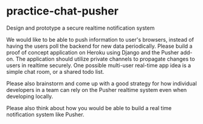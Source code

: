 # practice-chat-pusher

Design and prototype a secure realtime notification system

We would like to be able to push information to user's browsers, instead of having the users poll the backend for new data periodically. Please build a proof of concept application on Heroku using Django and the Pusher add-on. The application should utilize private channels to propagate changes to users in realtime securely. One possible multi-user real-time app idea is a simple chat room, or a shared todo list.

Please also brainstorm and come up with a good strategy for how individual developers in a team can rely on the Pusher realtime system even when developing locally.

Please also think about how you would be able to build a real time notification system like Pusher.
